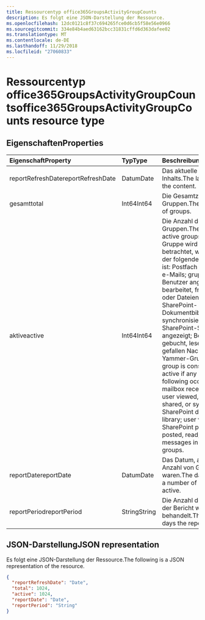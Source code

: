 ```yaml
---
title: Ressourcentyp office365GroupsActivityGroupCounts
description: Es folgt eine JSON-Darstellung der Ressource.
ms.openlocfilehash: 12dc0121c8f37c694265fce0d6cb5f58e56e0966
ms.sourcegitcommit: 334e84b4aed63162bcc31831cffd6d363dafee02
ms.translationtype: MT
ms.contentlocale: de-DE
ms.lasthandoff: 11/29/2018
ms.locfileid: "27060833"
---
```

# <a name="office365groupsactivitygroupcounts-resource-type"></a><span data-ttu-id="cceb5-103">Ressourcentyp office365GroupsActivityGroupCounts</span><span class="sxs-lookup"><span data-stu-id="cceb5-103">office365GroupsActivityGroupCounts resource type</span></span>

## <a name="properties"></a><span data-ttu-id="cceb5-104">Eigenschaften</span><span class="sxs-lookup"><span data-stu-id="cceb5-104">Properties</span></span>

| <span data-ttu-id="cceb5-105">Eigenschaft</span><span class="sxs-lookup"><span data-stu-id="cceb5-105">Property</span></span>          | <span data-ttu-id="cceb5-106">Typ</span><span class="sxs-lookup"><span data-stu-id="cceb5-106">Type</span></span>   | <span data-ttu-id="cceb5-107">Beschreibung</span><span class="sxs-lookup"><span data-stu-id="cceb5-107">Description</span></span>                              |
| :---------------- | :----- | ---------------------------------------- |
| <span data-ttu-id="cceb5-108">reportRefreshDate</span><span class="sxs-lookup"><span data-stu-id="cceb5-108">reportRefreshDate</span></span> | <span data-ttu-id="cceb5-109">Datum</span><span class="sxs-lookup"><span data-stu-id="cceb5-109">Date</span></span>   | <span data-ttu-id="cceb5-110">Das aktuelle Datum des Inhalts.</span><span class="sxs-lookup"><span data-stu-id="cceb5-110">The latest date of the content.</span></span>          |
| <span data-ttu-id="cceb5-111">gesamt</span><span class="sxs-lookup"><span data-stu-id="cceb5-111">total</span></span>             | <span data-ttu-id="cceb5-112">Int64</span><span class="sxs-lookup"><span data-stu-id="cceb5-112">Int64</span></span>  | <span data-ttu-id="cceb5-113">Die Gesamtzahl der Gruppen.</span><span class="sxs-lookup"><span data-stu-id="cceb5-113">The total number of groups.</span></span>              |
| <span data-ttu-id="cceb5-114">aktive</span><span class="sxs-lookup"><span data-stu-id="cceb5-114">active</span></span>            | <span data-ttu-id="cceb5-115">Int64</span><span class="sxs-lookup"><span data-stu-id="cceb5-115">Int64</span></span>  | <span data-ttu-id="cceb5-116">Die Anzahl der aktiven Gruppen.</span><span class="sxs-lookup"><span data-stu-id="cceb5-116">The number of active groups.</span></span> <span data-ttu-id="cceb5-117">Eine Gruppe wird als aktiv betrachtet, wenn eines der folgenden aufgetreten ist: Postfach empfangene e-Mails; gruppieren Benutzer angezeigt, bearbeitet, freigegebene oder Dateien in SharePoint-Dokumentbibliothek synchronisiert; SharePoint-Seiten angezeigt; Benutzer gebucht, lesen oder gefallen Nachrichten in Yammer-Gruppen.</span><span class="sxs-lookup"><span data-stu-id="cceb5-117">A group is considered active if any of the following occurred: group mailbox received email; user viewed, edited, shared, or synced files in SharePoint document library; user viewed SharePoint pages; user posted, read, or liked messages in Yammer groups.</span></span> |
| <span data-ttu-id="cceb5-118">reportDate</span><span class="sxs-lookup"><span data-stu-id="cceb5-118">reportDate</span></span>        | <span data-ttu-id="cceb5-119">Datum</span><span class="sxs-lookup"><span data-stu-id="cceb5-119">Date</span></span>   | <span data-ttu-id="cceb5-120">Das Datum, an dem eine Anzahl von Gruppen aktiv waren.</span><span class="sxs-lookup"><span data-stu-id="cceb5-120">The date on which a number of groups were active.</span></span> |
| <span data-ttu-id="cceb5-121">reportPeriod</span><span class="sxs-lookup"><span data-stu-id="cceb5-121">reportPeriod</span></span>      | <span data-ttu-id="cceb5-122">String</span><span class="sxs-lookup"><span data-stu-id="cceb5-122">String</span></span> | <span data-ttu-id="cceb5-123">Die Anzahl der Tage, die der Bericht wird behandelt.</span><span class="sxs-lookup"><span data-stu-id="cceb5-123">The number of days the report covers.</span></span>    |

## <a name="json-representation"></a><span data-ttu-id="cceb5-124">JSON-Darstellung</span><span class="sxs-lookup"><span data-stu-id="cceb5-124">JSON representation</span></span>

<span data-ttu-id="cceb5-125">Es folgt eine JSON-Darstellung der Ressource.</span><span class="sxs-lookup"><span data-stu-id="cceb5-125">The following is a JSON representation of the resource.</span></span>

<!-- {
  "blockType": "resource",
  "@odata.type": "microsoft.graph.office365GroupsActivityGroupCounts"
} -->

```json
{
  "reportRefreshDate": "Date", 
  "total": 1024, 
  "active": 1024, 
  "reportDate": "Date", 
  "reportPeriod": "String"
}
```
